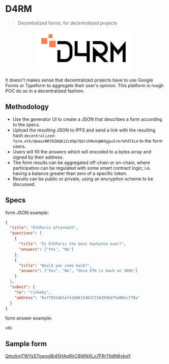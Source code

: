 # D4RM

> Decentralized forms, for decentralized projects

<p align="center">
  <a href="http://dapplion.github.io/d4rm">
    <img width="300" src="/ui/src/logo.png">
  </a>
</p>

It doesn't makes sense that decentralized projects have to use Google Forms or Typeform to aggregate their user's opinion. This platform is rough POC do so in a decentralized fashion.

## Methodology

- Use the generator UI to create a JSON that describes a form according to the specs.
- Upload the resulting JSON to IPFS and send a link with the resulting hash `decentralized-form.eth/QmaozNR7DZHQK1ZcU9p7QdrshMvXqWK6gpu5rmrkPdT3L4` to the form users.
- Users will fill the answers which will encoded to a bytes array and signed by their address.
- The form results can be aggregated off-chain or on-chain, where participation can be regulated with some smart contract logic; i.e. having a balance greater than zero of a specific token.
- Results can be public or private, using an encryption scheme to be discussed.

## Specs

form JSON example:

```json
{
  "title": "EthParis aftermath",
  "questions": [
    {
      "title": "Is EthParis the best hackaton ever?",
      "answers": ["Yes", "No"]
    },
    {
      "title": "Would you come back?",
      "answers": ["Yes", "No", "Once ETH is back at 300$"]
    }
  ],
  "submit": {
    "to": "rinkeby",
    "address": "0x77E91Ab5af418A6154637216d596d75eB8ecf70a"
  }
}
```

form answer example:

```
x01
```

## Sample form

[QmckmTWYsSTgwsgBj45HAqRirC8WNXLo7FRr11tdN6yboY](https://ipfs.io/ipfs/QmckmTWYsSTgwsgBj45HAqRirC8WNXLo7FRr11tdN6yboY)
